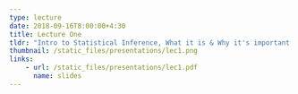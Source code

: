 ```yaml
---
type: lecture
date: 2018-09-16T8:00:00+4:30
title: Lecture One
tldr: "Intro to Statistical Inference, What it is & Why it's important and what's to come in the course."
thumbnail: /static_files/presentations/lec1.png
links: 
    - url: /static_files/presentations/lec1.pdf
      name: slides
---
```

